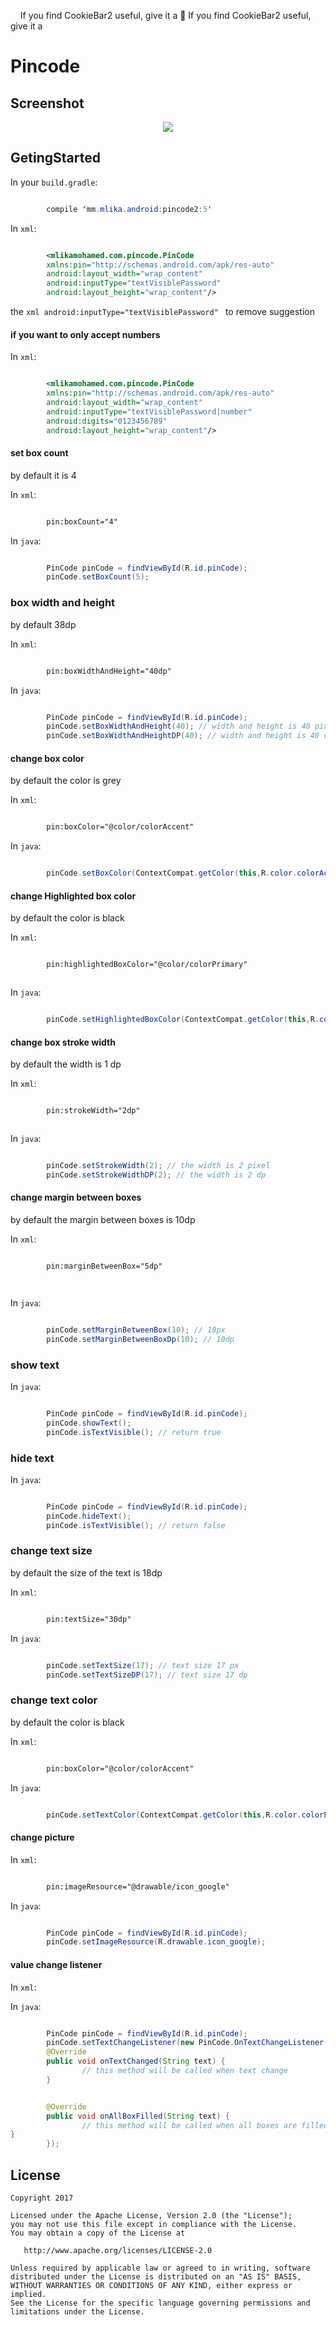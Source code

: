 
&nbsp;&nbsp;&nbsp; If you find CookieBar2 useful, give it a 🌟 
If you find CookieBar2 useful, give it a 
# Pincode

## Screenshot

<center><img src="https://media.giphy.com/media/xT0xenUf82l9V0q68E/giphy.gif"></center>


## GetingStarted

In your `build.gradle`:


```java

		compile 'mm.mlika.android:pincode2:5'

```

In  `xml`:

```xml

		<mlikamohamed.com.pincode.PinCode
		xmlns:pin="http://schemas.android.com/apk/res-auto"
		android:layout_width="wrap_content"
		android:inputType="textVisiblePassword"
		android:layout_height="wrap_content"/>

```

the ```xml android:inputType="textVisiblePassword" ``` to remove suggestion 


#### if you want to only accept numbers 

In  `xml`:

```xml

		<mlikamohamed.com.pincode.PinCode
		xmlns:pin="http://schemas.android.com/apk/res-auto"
		android:layout_width="wrap_content"
		android:inputType="textVisiblePassword|number"
		android:digits="0123456789"
		android:layout_height="wrap_content"/>

```





#### set box count

by default it is 4 

In  `xml`:

```xml

		pin:boxCount="4"

```

In  `java`:

```java

		PinCode pinCode = findViewById(R.id.pinCode);
		pinCode.setBoxCount(5);

```

### box width and height

by default 38dp

In  `xml`:

```xml

		pin:boxWidthAndHeight="40dp"

```

In  `java`:

```java

		PinCode pinCode = findViewById(R.id.pinCode);
		pinCode.setBoxWidthAndHeight(40); // width and height is 40 pixel
		pinCode.setBoxWidthAndHeightDP(40); // width and height is 40 dp

```

#### change box color 

by default the color is grey 


In  `xml`:

```xml

		pin:boxColor="@color/colorAccent"


```

In  `java`:

```java

		pinCode.setBoxColor(ContextCompat.getColor(this,R.color.colorAccent));

```



#### change  Highlighted box color 

by default the color is black 


In  `xml`:

```xml

		pin:highlightedBoxColor="@color/colorPrimary"



```

In  `java`:

```java

		pinCode.setHighlightedBoxColor(ContextCompat.getColor(this,R.color.colorPrimary));


```


#### change  box stroke width 

by default the width is 1 dp

In  `xml`:


```xml

		pin:strokeWidth="2dp"



```

In  `java`:

```java

		pinCode.setStrokeWidth(2); // the width is 2 pixel
        pinCode.setStrokeWidthDP(2); // the width is 2 dp


```



#### change  margin between boxes  

by default the margin between boxes is 10dp

In  `xml`:


```xml

		pin:marginBetweenBox="5dp"




```

In  `java`:

```java

		pinCode.setMarginBetweenBox(10); // 10px
		pinCode.setMarginBetweenBoxDp(10); // 10dp


```


### show  text

In  `java`:


```java

		PinCode pinCode = findViewById(R.id.pinCode);
		pinCode.showText();
		pinCode.isTextVisible(); // return true

```


### hide  text

In  `java`:

```java

		PinCode pinCode = findViewById(R.id.pinCode);
		pinCode.hideText();
		pinCode.isTextVisible(); // return false

```



### change text size 

by default the size of the text is 18dp

In  `xml`:

```xml

		pin:textSize="30dp"


```



In  `java`:

```java

		pinCode.setTextSize(17); // text size 17 px 
		pinCode.setTextSizeDP(17); // text size 17 dp

```




### change text color 

by default the color is black

In  `xml`:

```xml

		pin:boxColor="@color/colorAccent"


```



In  `java`:

```java

		pinCode.setTextColor(ContextCompat.getColor(this,R.color.colorPrimary));


```



#### change picture 

In  `xml`:

```xml

		pin:imageResource="@drawable/icon_google"

```

In  `java`:

```java

		PinCode pinCode = findViewById(R.id.pinCode);
		pinCode.setImageResource(R.drawable.icon_google);
```



#### value change listener
In  `xml`:



In  `java`:

```java

		PinCode pinCode = findViewById(R.id.pinCode);
		pinCode.setTextChangeListener(new PinCode.OnTextChangeListener() {
		@Override
		public void onTextChanged(String text) {
                // this method will be called when text change
		}


		@Override
		public void onAllBoxFilled(String text) {
				// this method will be called when all boxes are filled
}
		});
```


## License

    Copyright 2017

    Licensed under the Apache License, Version 2.0 (the "License");
    you may not use this file except in compliance with the License.
    You may obtain a copy of the License at

       http://www.apache.org/licenses/LICENSE-2.0

    Unless required by applicable law or agreed to in writing, software
    distributed under the License is distributed on an "AS IS" BASIS,
    WITHOUT WARRANTIES OR CONDITIONS OF ANY KIND, either express or implied.
    See the License for the specific language governing permissions and
    limitations under the License.
